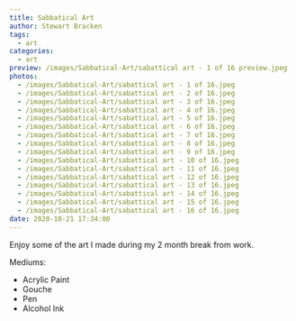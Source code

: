 ```yaml
---
title: Sabbatical Art
author: Stewart Bracken
tags:
  - art
categories:
  - art
preview: /images/Sabbatical-Art/sabattical art - 1 of 16 preview.jpeg
photos:
  - /images/Sabbatical-Art/sabattical art - 1 of 16.jpeg
  - /images/Sabbatical-Art/sabattical art - 2 of 16.jpeg
  - /images/Sabbatical-Art/sabattical art - 3 of 16.jpeg
  - /images/Sabbatical-Art/sabattical art - 4 of 16.jpeg
  - /images/Sabbatical-Art/sabattical art - 5 of 16.jpeg
  - /images/Sabbatical-Art/sabattical art - 6 of 16.jpeg
  - /images/Sabbatical-Art/sabattical art - 7 of 16.jpeg
  - /images/Sabbatical-Art/sabattical art - 8 of 16.jpeg
  - /images/Sabbatical-Art/sabattical art - 9 of 16.jpeg
  - /images/Sabbatical-Art/sabattical art - 10 of 16.jpeg
  - /images/Sabbatical-Art/sabattical art - 11 of 16.jpeg
  - /images/Sabbatical-Art/sabattical art - 12 of 16.jpeg
  - /images/Sabbatical-Art/sabattical art - 13 of 16.jpeg
  - /images/Sabbatical-Art/sabattical art - 14 of 16.jpeg
  - /images/Sabbatical-Art/sabattical art - 15 of 16.jpeg
  - /images/Sabbatical-Art/sabattical art - 16 of 16.jpeg
date: 2020-10-21 17:34:00
---
```

Enjoy some of the art I made during my 2 month break from work.

Mediums:
- Acrylic Paint
- Gouche
- Pen
- Alcohol Ink

